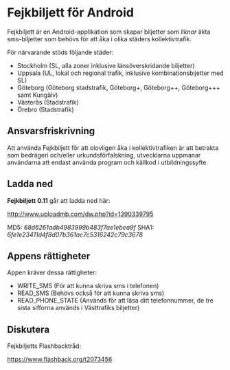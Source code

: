 Fejkbiljett för Android
=======================

Fejkbiljett är en Android-applikation som skapar biljetter som *liknar* äkta sms-biljetter som behövs för att åka i olika städers kollektivtrafik.

För närvarande stöds följande städer:
* Stockholm (SL, alla zoner inklusive länsöverskridande biljetter)
* Uppsala (UL, lokal och regional trafik, inklusive kombinationsbijetter med SL)
* Göteborg (Göteborg stadstrafik, Göteborg+, Göteborg++, Göteborg+++ samt Kungälv)
* Västerås (Stadstrafik)
* Örebro (Stadstrafik)


Ansvarsfriskrivning
-------------------

Att använda Fejkbiljett för att olovligen åka i kollektivtrafiken är att betrakta som bedrägeri och/eller urkundsförfalskning, utvecklarna uppmanar användarna att endast använda program och källkod i utbildningssyfte.


Ladda ned
---------

**Fejkbiljett 0.11** går att ladda ned här:

http://www.uploadmb.com/dw.php?id=1390339795

MD5: *68d6261adb4983999b483f7ae1ebea9f* 
SHA1: *6fe1e23411d4f8d07b361ac7c5316242c79c3678* 


Appens rättigheter
------------------

Appen kräver dessa rättigheter:
* WRITE_SMS (För att kunna skriva sms i telefonen)
* READ_SMS (Behövs också för att kunna skriva sms)
* READ_PHONE_STATE (Används för att läsa ditt telefonnummer, de tre sista sifforna används i Västtrafiks biljetter)


Diskutera
---------

Fejkbiljetts Flashbacktråd:

https://www.flashback.org/t2073456
